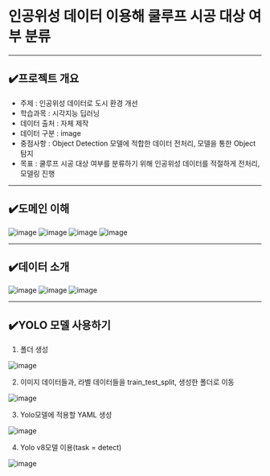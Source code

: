 # 인공위성 데이터 이용해 쿨루프 시공 대상 여부 분류
---
## ✔️프로젝트 개요
- 주제 : 인공위성 데이터로 도시 환경 개선
- 학습과목 : 시각지능 딥러닝
- 데이터 출처 : 자체 제작
- 데이터 구분 : image
- 중점사항 : Object Detection 모델에 적합한 데이터 전처리, 모델을 통한 Object 탐지
- 목표 : 쿨루프 시공 대상 여부를 분류하기 위해 인공위성 데이터를 적절하게 전처리, 모델링 진행
---

## ✔️도메인 이해
![image](https://github.com/user-attachments/assets/f84b4d6e-070d-4f74-a025-73e96a1c0f21)
![image](https://github.com/user-attachments/assets/c75cdc7f-86f6-49d3-8f01-82cfc5ef9d39)
![image](https://github.com/user-attachments/assets/0830b2a4-347a-4456-aa57-b4bfc1c329d2)
![image](https://github.com/user-attachments/assets/ecf91113-793a-4fc3-9821-2b30ba010c1c)

---
## ✔️데이터 소개
![image](https://github.com/user-attachments/assets/96a223bb-2a75-4cc6-ac09-83842470e08a)
![image](https://github.com/user-attachments/assets/854df60a-890c-4c4c-b042-32259722a5a7)
![image](https://github.com/user-attachments/assets/0fb08b9f-28f4-41a9-b041-024c6d74231c)

---
## ✔️YOLO 모델 사용하기
1) 폴더 생성

![image](https://github.com/user-attachments/assets/7d2f2d31-930c-4757-b544-ab21aadf2904)

2) 이미지 데이터들과, 라벨 데이터들을 train_test_split, 생성한 폴더로 이동

![image](https://github.com/user-attachments/assets/4cc8b11f-19b1-46d9-85bb-e4670263592c)

3) Yolo모델에 적용할 YAML 생성

![image](https://github.com/user-attachments/assets/8175e2b2-f2da-4c6a-88fd-340e4345ce94)

4) Yolo v8모델 이용(task = detect)

![image](https://github.com/user-attachments/assets/38f34fc8-b9ff-461d-ad03-370b57478a17)

